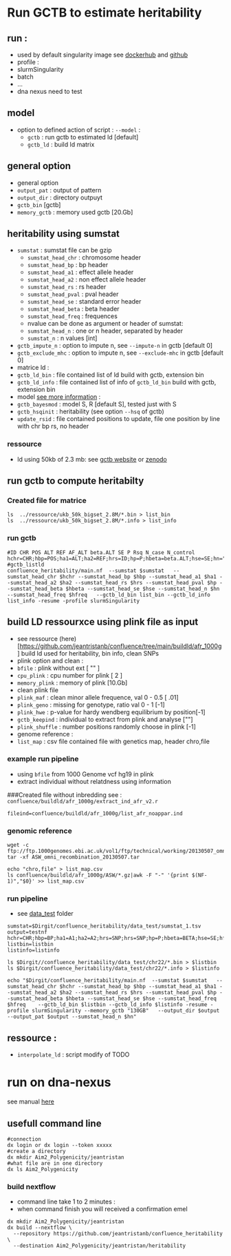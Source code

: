 # Run GCTB to estimate heritability
## run :
* used by default singularity image see [dockerhub](https://hub.docker.com/repository/docker/jeantristanb/confluence) and [github](https://github.com/jeantristanb/confluence_docker)
* profile :
 * slurmSingularity
 * batch
 * ...
 * dna nexus need to test

## model 
* option to defined action of script : `--model` :
  * `gctb` : run gctb to estimated ld [default]
  * `gctb_ld` : build ld matrix
## general option 
* general option
 * `output_pat` : output of pattern
 * `output_dir` : directory outpuyt
 * `gctb_bin` [gctb]
 * `memory_gctb` : memory used gctb [20.Gb]
 
## heritability using sumstat
 * `sumstat` : sumstat file can  be gzip
   * `sumstat_head_chr` : chromosome header
   * `sumstat_head_bp` : bp header
   * `sumstat_head_a1` : effect allele header
   * `sumstat_head_a2` : non effect allele header
   * `sumstat_head_rs` : rs header
   * `sumstat_head_pval` : pval header
   * `sumstat_head_se` : standard error header
   * `sumstat_head_beta` : beta header
   * `sumstat_head_freq` : frequences
   * nvalue can be done as argument or header of sumstat:
    * `sumstat_head_n` : one or n header, separated by header
    * `sumstat_n` :  n values [int]
 * `gctb_impute_n` : option to impute n, see `--impute-n` in gctb [default 0]
 * `gctb_exclude_mhc` : option to impute n, see `--exclude-mhc` in gctb [default 0]
 * matrice ld :
  * `gctb_ld_bin` :  file contained list of ld build with gctb, extension bin
  * `gctb_ld_info` :  file contained list of info of `gctb_ld_bin` build with gctb, extension bin 
 * model [see more information](https://cnsgenomics.com/software/gctb/#Bayesianalphabet) :
  * `gctb_bayesmod` : model S, R [default S], tested just with S
  * `gctb_hsqinit` : heritability (see option `--hsq` of gctb)
 * `update_rsid` : file contained positions to update, file one position by line with chr bp rs, no header

### ressource 
 * ld using 50kb of 2.3 mb: see [gctb website](https://cnsgenomics.com/software/gctb/#LDmatrices) or [zenodo](https://zenodo.org/records/3375373#.XyFgOS17G8o)


## run gctb to compute heritabilty

### Created file for matrice
```
ls  ../ressource/ukb_50k_bigset_2.8M/*.bin > list_bin
ls  ../ressource/ukb_50k_bigset_2.8M/*.info > list_info
```

### run gctb
```
#ID CHR POS ALT REF AF_ALT beta.ALT SE P Rsq N_case N_control
hchr=CHR;hbp=POS;ha1=ALT;ha2=REF;hrs=ID;hp=P;hbeta=beta.ALT;hse=SE;hn="N_case,N_control";hfreq=AF_ALT
#gctb_listld  
confluence_heritability/main.nf  --sumstat $sumstat   --sumstat_head_chr $hchr --sumstat_head_bp $hbp --sumstat_head_a1 $ha1 --sumstat_head_a2 $ha2 --sumstat_head_rs $hrs --sumstat_head_pval $hp --sumstat_head_beta $hbeta --sumstat_head_se $hse --sumstat_head_n $hn --sumstat_head_freq $hfreq   --gctb_ld_bin list_bin --gctb_ld_info list_info -resume -profile slurmSingularity
```

## build LD ressourxce using plink file as input
* see ressource (here)[https://github.com/jeantristanb/confluence/tree/main/buildld/afr_1000g]
build ld used for heritability, bin info, clean SNPs
* plink option and clean :
 * `bfile` : plink without ext [ "" ]
 * `cpu_plink` : cpu number for plink [ 2 ]
 * `memory_plink` :  memory of plink [10.Gb]
* clean plink file
 * `plink_maf` :  clean minor allele frequence, val 0 - 0.5 [ .01]
 * `plink_geno` : missing for genotype, ratio val 0 - 1 [-1]
 * `plink_hwe` : p-value for hardy wendberg equilibrium by position[-1]
 * `gctb_keepind` : individual to extract from plink and analyse  [""]
 * `plink_shuffle` : number positions randomly choose in plink [-1]
* genome reference :
 * `list_map` : csv file contained file with genetics map, header chro,file

### example run pipeline 
 * using `bfile` from 1000 Genome vcf hg19 in plink
 * extract individual without relatdness using information

###Created file without inbredding
see :  `confluence/buildld/afr_1000g/extract_ind_afr_v2.r`

```
fileind=confluence/buildld/afr_1000g/list_afr_noappar.ind
```

### genomic reference

```
wget -c ftp://ftp.1000genomes.ebi.ac.uk/vol1/ftp/technical/working/20130507_omni_recombination_rates/ASW_omni_recombination_20130507.tar
tar -xf ASW_omni_recombination_20130507.tar
```

```
echo "chro,file" > list_map.csv
ls confluence/buildld/afr_1000g/ASW/*.gz|awk -F "-" '{print $(NF-1)","$0}' >> list_map.csv
```

### run pipeline
 * see [data\_test](./data_test/) folder

```
sumstat=$Dirgit/confluence_heritability/data_test/sumstat_1.tsv
output=testnf
hchr=CHR;hbp=BP;ha1=A1;ha2=A2;hrs=SNP;hrs=SNP;hp=P;hbeta=BETA;hse=SE;hfreq=MAF;hn=N
listbin=listbin
listinfo=listinfo

ls $Dirgit//confluence_heritability/data_test/chr22/*.bin > $listbin
ls $Dirgit/confluence_heritability/data_test/chr22/*.info > $listinfo

echo "$Dirgit/confluence_heritability/main.nf  --sumstat $sumstat   --sumstat_head_chr $hchr --sumstat_head_bp $hbp --sumstat_head_a1 $ha1 --sumstat_head_a2 $ha2 --sumstat_head_rs $hrs --sumstat_head_pval $hp --sumstat_head_beta $hbeta --sumstat_head_se $hse --sumstat_head_freq $hfreq    --gctb_ld_bin $listbin --gctb_ld_info $listinfo -resume -profile slurmSingularity --memory_gctb "130GB"   --output_dir $output --output_pat $output --sumstat_head_n $hn"
```


## ressource :
*  `interpolate_ld` : script modify of TODO

# run on dna-nexus

see manual [here](https://documentation.dnanexus.com/user/running-apps-and-workflows/running-nextflow-pipelines)



## usefull command line
```
#connection
dx login or dx login --token xxxxx
#create a directory 
dx mkdir Aim2_Polygenicity/jeantristan
#what file are in one directory 
dx ls Aim2_Polygenicity
```
### build nextflow
* command line take 1 to 2 minutes : 
* when command finish you will received a confirmation emel
```
dx mkdir Aim2_Polygenicity/jeantristan
dx build --nextflow \
  --repository https://github.com/jeantristanb/confluence_heritability \
  --destination Aim2_Polygenicity/jeantristan/heritability
```

### 
